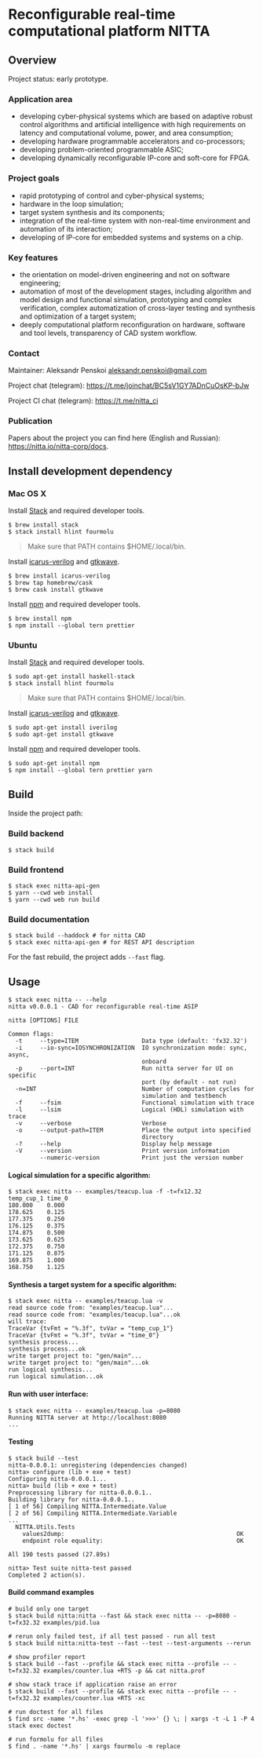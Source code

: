 # Reconfigurable real-time computational platform NITTA


## Overview

Project status: early prototype.

### Application area

- developing cyber-physical systems which are based on adaptive robust control algorithms and artificial intelligence with high requirements on latency and computational volume, power, and area consumption; 
- developing hardware programmable accelerators and co-processors;
- developing problem-oriented programmable ASIC; 
- developing dynamically reconfigurable IP-core and soft-core for FPGA.

### Project goals

- rapid prototyping of control and cyber-physical systems;
- hardware in the loop simulation;
- target system synthesis and its components;
- integration of the real-time system with non-real-time environment and automation of its interaction;
- developing of IP-core for embedded systems and systems on a chip.

### Key features

- the orientation on model-driven engineering and not on software engineering; 
- automation of most of the development stages, including algorithm and model design and functional simulation, prototyping and complex verification, complex automatization of cross-layer testing and synthesis and optimization of a target system;
- deeply computational platform reconfiguration on hardware, software and tool levels, transparency of CAD system workflow.

### Contact

Maintainer: Aleksandr Penskoi <aleksandr.penskoi@gmail.com>

Project chat (telegram):  <https://t.me/joinchat/BC5sV1GY7ADnCuOsKP-bJw>

Project CI chat (telegram): <https://t.me/nitta_ci>

### Publication

Papers about the project you can find here (English and Russian): <https://nitta.io/nitta-corp/docs>.

## Install development dependency

### Mac OS X

Install [Stack](https://github.com/commercialhaskell/stack) and required developer tools.

``` console
$ brew install stack
$ stack install hlint fourmolu
```
> Make sure that PATH contains $HOME/.local/bin.

Install [icarus-verilog](https://github.com/steveicarus/iverilog/) and [gtkwave](https://github.com/gtkwave/gtkwave).
``` console
$ brew install icarus-verilog
$ brew tap homebrew/cask
$ brew cask install gtkwave
```

Install [npm](https://github.com/npm/cli) and required developer tools.
``` console
$ brew install npm
$ npm install --global tern prettier
```

### Ubuntu
Install [Stack](https://github.com/commercialhaskell/stack) and required developer tools.
``` console
$ sudo apt-get install haskell-stack
$ stack install hlint fourmolu
```
> Make sure that PATH contains $HOME/.local/bin.

Install [icarus-verilog](https://github.com/steveicarus/iverilog/) and [gtkwave](https://github.com/gtkwave/gtkwave).
``` console
$ sudo apt-get install iverilog
$ sudo apt-get install gtkwave
```

Install [npm](https://github.com/npm/cli) and required developer tools.
``` console
$ sudo apt-get install npm
$ npm install --global tern prettier yarn
```

## Build

Inside the project path:

### Build backend

``` console
$ stack build
```

### Build frontend
``` console
$ stack exec nitta-api-gen
$ yarn --cwd web install
$ yarn --cwd web run build
```

### Build documentation
``` console
$ stack build --haddock # for nitta CAD
$ stack exec nitta-api-gen # for REST API description
```

For the fast rebuild, the project adds `--fast` flag.

## Usage

``` console
$ stack exec nitta -- --help
nitta v0.0.0.1 - CAD for reconfigurable real-time ASIP

nitta [OPTIONS] FILE

Common flags:
  -t     --type=ITEM                  Data type (default: 'fx32.32')
  -i     --io-sync=IOSYNCHRONIZATION  IO synchronization mode: sync, async,
                                      onboard
  -p     --port=INT                   Run nitta server for UI on specific
                                      port (by default - not run)
  -n=INT                              Number of computation cycles for
                                      simulation and testbench
  -f     --fsim                       Functional simulation with trace
  -l     --lsim                       Logical (HDL) simulation with trace
  -v     --verbose                    Verbose
  -o     --output-path=ITEM           Place the output into specified
                                      directory
  -?     --help                       Display help message
  -V     --version                    Print version information
         --numeric-version            Print just the version number
```

#### Logical simulation for a specific algorithm:
``` console
$ stack exec nitta -- examples/teacup.lua -f -t=fx12.32
temp_cup_1 time_0
180.000    0.000 
178.625    0.125 
177.375    0.250 
176.125    0.375 
174.875    0.500 
173.625    0.625 
172.375    0.750 
171.125    0.875 
169.875    1.000 
168.750    1.125 
```

#### Synthesis a target system for a specific algorithm:
``` console
$ stack exec nitta -- examples/teacup.lua -v
read source code from: "examples/teacup.lua"...
read source code from: "examples/teacup.lua"...ok
will trace: 
TraceVar {tvFmt = "%.3f", tvVar = "temp_cup_1"}
TraceVar {tvFmt = "%.3f", tvVar = "time_0"}
synthesis process...
synthesis process...ok
write target project to: "gen/main"...
write target project to: "gen/main"...ok
run logical synthesis...
run logical simulation...ok
```

#### Run with user interface:
``` console
$ stack exec nitta -- examples/teacup.lua -p=8080
Running NITTA server at http://localhost:8080 
...
```

#### Testing
``` console
$ stack build --test
nitta-0.0.0.1: unregistering (dependencies changed)
nitta> configure (lib + exe + test)
Configuring nitta-0.0.0.1...
nitta> build (lib + exe + test)
Preprocessing library for nitta-0.0.0.1..
Building library for nitta-0.0.0.1..
[ 1 of 56] Compiling NITTA.Intermediate.Value
[ 2 of 56] Compiling NITTA.Intermediate.Variable
...
  NITTA.Utils.Tests
    values2dump:                                                 OK
    endpoint role equality:                                      OK

All 190 tests passed (27.89s)

nitta> Test suite nitta-test passed
Completed 2 action(s).
```

#### Build command examples
``` console
# build only one target
$ stack build nitta:nitta --fast && stack exec nitta -- -p=8080 -t=fx32.32 examples/pid.lua

# rerun only failed test, if all test passed - run all test
$ stack build nitta:nitta-test --fast --test --test-arguments --rerun

# show profiler report
$ stack build --fast --profile && stack exec nitta --profile -- -t=fx32.32 examples/counter.lua +RTS -p && cat nitta.prof

# show stack trace if application raise an error
$ stack build --fast --profile && stack exec nitta --profile -- -t=fx32.32 examples/counter.lua +RTS -xc

# run doctest for all files
$ find src -name '*.hs' -exec grep -l '>>>' {} \; | xargs -t -L 1 -P 4 stack exec doctest

# run formolu for all files
$ find . -name '*.hs' | xargs fourmolu -m replace
```
